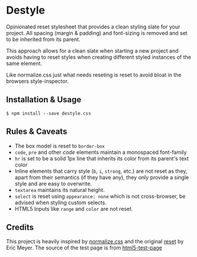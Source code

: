 # Destyle

Opinionated reset stylesheet that provides a clean styling slate for your project. All spacing (margin & padding) and font-sizing is removed and set to be inherited from its parent.

This approach allows for a clean slate when starting a new project and avoids having to reset styles when creating different styled instances of the same element.

Like normalize.css just what needs reseting is reset to avoid bloat in the browsers style-inspector.

## Installation & Usage

```shell
$ npm install --save destyle.css
```

## Rules & Caveats

- The box model is reset to `border-box`
- `code`, `pre` and other _code_ elements maintain a monospaced font-family
- `hr` is set to be a solid 1px line that inherits its color from its parent's text color
- Inline elements that carry style (`b`, `i`, `strong`, etc.) are not reset as they, apart from their semantics (if they have any), they only provide a single style and are easy to overwrite.
- `textarea` maintains its natural height.
- `select` is reset using `appearance: none` which is not cross-browser, be advised when styling custom selects.
- HTML5 Inputs like `range` and `color` are not reset.

## Credits

This project is heavily inspired by [normalize.css](https://github.com/necolas/normalize.css) and the original [reset](https://meyerweb.com/eric/tools/css/reset/) by Eric Meyer. The source of the test page is from [html5-test-page](https://github.com/cbracco/html5-test-page/pulls)
